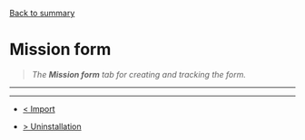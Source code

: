 [Back to summary](/documentation/EN/01%20-%20Summary.md)

# Mission form

> *The **Mission form** tab for creating and tracking the form.*

---



---

- [< Import](/documentation/EN/07%20-%20Import.md)

- [> Uninstallation](/documentation/EN/08%20-%20Uninstallation.md)
